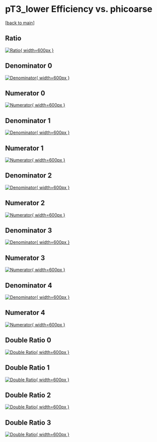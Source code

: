 # pT3_lower Efficiency vs. phicoarse

[[back to main](./)]



## Ratio

[![Ratio](../mtv/var/pT3_lower_vtr_11_0_eff_phicoarse.png){ width=600px }](../mtv/var/pT3_lower_vtr_11_0_eff_phicoarse.pdf)

## Denominator 0

[![Denominator](../mtv/den/pT3_lower_vtr_11_0_eff_phicoarse_den0.png){ width=600px }](../mtv/den/pT3_lower_vtr_11_0_eff_phicoarse_den0.pdf)

## Numerator 0

[![Numerator](../mtv/num/pT3_lower_vtr_11_0_eff_phicoarse_num0.png){ width=600px }](../mtv/num/pT3_lower_vtr_11_0_eff_phicoarse_num0.pdf)

## Denominator 1

[![Denominator](../mtv/den/pT3_lower_vtr_11_0_eff_phicoarse_den1.png){ width=600px }](../mtv/den/pT3_lower_vtr_11_0_eff_phicoarse_den1.pdf)

## Numerator 1

[![Numerator](../mtv/num/pT3_lower_vtr_11_0_eff_phicoarse_num1.png){ width=600px }](../mtv/num/pT3_lower_vtr_11_0_eff_phicoarse_num1.pdf)

## Denominator 2

[![Denominator](../mtv/den/pT3_lower_vtr_11_0_eff_phicoarse_den2.png){ width=600px }](../mtv/den/pT3_lower_vtr_11_0_eff_phicoarse_den2.pdf)

## Numerator 2

[![Numerator](../mtv/num/pT3_lower_vtr_11_0_eff_phicoarse_num2.png){ width=600px }](../mtv/num/pT3_lower_vtr_11_0_eff_phicoarse_num2.pdf)

## Denominator 3

[![Denominator](../mtv/den/pT3_lower_vtr_11_0_eff_phicoarse_den3.png){ width=600px }](../mtv/den/pT3_lower_vtr_11_0_eff_phicoarse_den3.pdf)

## Numerator 3

[![Numerator](../mtv/num/pT3_lower_vtr_11_0_eff_phicoarse_num3.png){ width=600px }](../mtv/num/pT3_lower_vtr_11_0_eff_phicoarse_num3.pdf)

## Denominator 4

[![Denominator](../mtv/den/pT3_lower_vtr_11_0_eff_phicoarse_den4.png){ width=600px }](../mtv/den/pT3_lower_vtr_11_0_eff_phicoarse_den4.pdf)

## Numerator 4

[![Numerator](../mtv/num/pT3_lower_vtr_11_0_eff_phicoarse_num4.png){ width=600px }](../mtv/num/pT3_lower_vtr_11_0_eff_phicoarse_num4.pdf)

## Double Ratio 0

[![Double Ratio](../mtv/ratio/pT3_lower_vtr_11_0_eff_phicoarse_ratio0.png){ width=600px }](../mtv/ratio/pT3_lower_vtr_11_0_eff_phicoarse_ratio0.pdf)

## Double Ratio 1

[![Double Ratio](../mtv/ratio/pT3_lower_vtr_11_0_eff_phicoarse_ratio1.png){ width=600px }](../mtv/ratio/pT3_lower_vtr_11_0_eff_phicoarse_ratio1.pdf)

## Double Ratio 2

[![Double Ratio](../mtv/ratio/pT3_lower_vtr_11_0_eff_phicoarse_ratio2.png){ width=600px }](../mtv/ratio/pT3_lower_vtr_11_0_eff_phicoarse_ratio2.pdf)

## Double Ratio 3

[![Double Ratio](../mtv/ratio/pT3_lower_vtr_11_0_eff_phicoarse_ratio3.png){ width=600px }](../mtv/ratio/pT3_lower_vtr_11_0_eff_phicoarse_ratio3.pdf)

